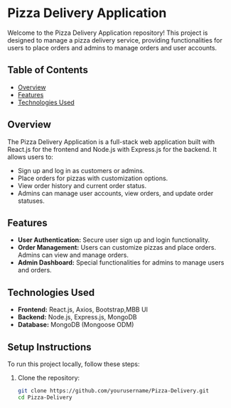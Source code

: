 # Pizza Delivery Application

Welcome to the Pizza Delivery Application repository! This project is designed to manage a pizza delivery service, providing functionalities for users to place orders and admins to manage orders and user accounts.

## Table of Contents

- [Overview](#overview)
- [Features](#features)
- [Technologies Used](#technologies-used)


## Overview

The Pizza Delivery Application is a full-stack web application built with React.js for the frontend and Node.js with Express.js for the backend. It allows users to:
- Sign up and log in as customers or admins.
- Place orders for pizzas with customization options.
- View order history and current order status.
- Admins can manage user accounts, view orders, and update order statuses.

## Features

- **User Authentication:** Secure user sign up and login functionality.
- **Order Management:** Users can customize pizzas and place orders. Admins can view and manage orders.
- **Admin Dashboard:** Special functionalities for admins to manage users and orders.


## Technologies Used

- **Frontend:** React.js, Axios, Bootstrap,MBB UI
- **Backend:** Node.js, Express.js, MongoDB
- **Database:** MongoDB (Mongoose ODM)


## Setup Instructions

To run this project locally, follow these steps:

1. Clone the repository:
   ```bash
   git clone https://github.com/yourusername/Pizza-Delivery.git
   cd Pizza-Delivery
